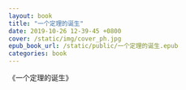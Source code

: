 ```yaml
---
layout: book
title: "一个定理的诞生"
date: 2019-10-26 12-39-45 +0800
cover: /static/img/cover_ph.jpg
epub_book_url: /static/public/一个定理的诞生.epub
categories: book
---
```


《一个定理的诞生》